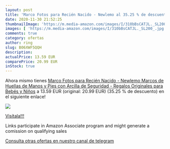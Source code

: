 ```yaml
---
layout: post
title: 'Marco Fotos para Recién Nacido - Newlemo al 35.25 % de descuento'
date: 2020-11-30 21:52:25
thumbnailImage: 'https://m.media-amazon.com/images/I/310bBsCATJL._SL200_.jpg'
images: [ 'https://m.media-amazon.com/images/I/310bBsCATJL._SL200_.jpg' ]
comments: true
category: ofertas
author: ring
slug: B06XWF5QQH
description:
actualPrice: 13.59 EUR
comparePrice: 20.99 EUR
inStock: true
---
```


Ahora mismo tienes [Marco Fotos para Recién Nacido - Newlemo Marcos de Huellas de Manos y Pies con Arcilla de Seguridad - Regalos Originales para Bebés y Niños](https://www.amazon.es/dp/B06XWF5QQH/?tag=tolees-21) a 13.59 EUR (original: 20.99 EUR) (35.25 %  de descuento) en el siguiente enlace!

[![](https://m.media-amazon.com/images/I/310bBsCATJL._SL200_.jpg)](https://www.amazon.es/dp/B06XWF5QQH/?tag=tolees-21)

[Visítala!!!](https://www.amazon.es/dp/B06XWF5QQH/?tag=tolees-21)

Links participate in Amazon Associate program and might generate a comission on qualifying sales

[Consulta otras ofertas en nuestro canal de telegram](https://t.me/s/ofertas25)
